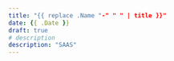 ```yaml
---
title: "{{ replace .Name "-" " " | title }}"
date: {{ .Date }}
draft: true
# description
description: "SAAS"
---
```

